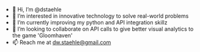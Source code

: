 - 👋 Hi, I’m @dstaehle
- 👀 I’m interested in innovative technology to solve real-world problems
- 🌱 I’m currently improving my python and API integration skillz
- 💞️ I’m looking to collaborate on API calls to give better visual analytics to the game 'Gloomhaven'
- 📫 Reach me at dw.staehle@gmail.com

<!---
dstaehle/dstaehle is a ✨ special ✨ repository because its `README.md` (this file) appears on your GitHub profile.
You can click the Preview link to take a look at your changes.
--->

